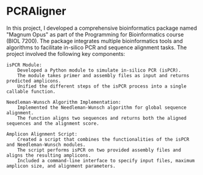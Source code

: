 # PCRAligner

In this project, I developed a comprehensive bioinformatics package named "Magnum Opus" as part of the Programming for Bioinformatics course (BIOL 7200). The package integrates multiple bioinformatics tools and algorithms to facilitate in-silico PCR and sequence alignment tasks. The project involved the following key components:

    isPCR Module:
        Developed a Python module to simulate in-silico PCR (isPCR).
        The module takes primer and assembly files as input and returns predicted amplicons.
        Unified the different steps of the isPCR process into a single callable function.

    Needleman-Wunsch Algorithm Implementation:
        Implemented the Needleman-Wunsch algorithm for global sequence alignment.
        The function aligns two sequences and returns both the aligned sequences and the alignment score.

    Amplicon Alignment Script:
        Created a script that combines the functionalities of the isPCR and Needleman-Wunsch modules.
        The script performs isPCR on two provided assembly files and aligns the resulting amplicons.
        Included a command-line interface to specify input files, maximum amplicon size, and alignment parameters.
